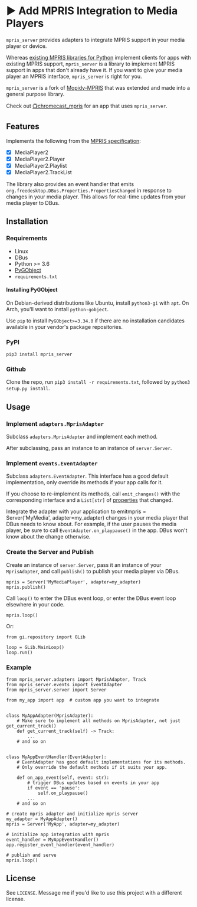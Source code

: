 # ▶️ Add MPRIS Integration to Media Players
`mpris_server` provides adapters to integrate MPRIS support in your media player or device.

Whereas [existing MPRIS libraries for Python](https://github.com/hugosenari/mpris2) implement clients for apps with existing MPRIS support, `mpris_server` is a library to implement MPRIS support in apps that don't already have it. If you want to give your media player an MPRIS interface, `mpris_server` is right for you.

`mpris_server` is a fork of [Mopidy-MPRIS](https://github.com/mopidy/mopidy-mpris) that was extended and made into a general purpose library.

Check out [📺chromecast_mpris](https://github.com/alexdelorenzo/chromecast_mpris) for an app that uses `mpris_server`.

## Features
Implements the following from the [MPRIS specification](https://specifications.freedesktop.org/mpris-spec/2.2/):
  * [x] MediaPlayer2
  * [x] MediaPlayer2.Player
  * [x] MediaPlayer2.Playlist
  * [x] MediaPlayer2.TrackList
  
The library also provides an event handler that emits `org.freedesktop.DBus.Properties.PropertiesChanged` in response to changes in your media player. This allows for real-time updates from your media player to DBus.

## Installation
### Requirements
 - Linux
 - DBus
 - Python >= 3.6
 - [PyGObject](https://pypi.org/project/PyGObject/)
 - `requirements.txt`
 
#### Installing PyGObject
On Debian-derived distributions like Ubuntu, install `python3-gi` with `apt`. On Arch, you'll want to install `python-gobject`.

Use `pip` to install `PyGObject>=3.34.0` if there are no installation candidates available in your vendor's package repositories.

### PyPI
`pip3 install mpris_server`

### Github
Clone the repo, run `pip3 install -r requirements.txt`, followed by `python3 setup.py install`. 

## Usage
### Implement `adapters.MprisAdapter`
Subclass `adapters.MprisAdapter` and implement each method.

After subclassing, pass an instance to an instance of `server.Server`.

### Implement `events.EventAdapter`
Subclass `adapters.EventAdapter`. This interface has a good default implementation, only override its methods if your app calls for it.

If you choose to re-implement its methods, call `emit_changes()` with the corresponding interface and a `List[str]` of [properties](https://specifications.freedesktop.org/mpris-spec/2.2/Player_Interface.html) that changed.

Integrate the adapter with your application to emitmpris = Server('MyMedia', adapter=my_adapter) changes in your media player that DBus needs to know about. For example, if the user pauses the media player, be sure to call `EventAdapter.on_playpause()` in the app. DBus won't know about the change otherwise.

### Create the Server and Publish
Create an instance of `server.Server`, pass it an instance of your `MprisAdapter`, and call `publish()` to publish your media player via DBus.

```python3
mpris = Server('MyMediaPlayer', adapter=my_adapter)
mpris.publish() 
```

Call `loop()` to enter the DBus event loop, or enter the DBus event loop elsewhere in your code. 
```python3
mpris.loop() 
```

Or: 
```python3
from gi.repository import GLib

loop = GLib.MainLoop()
loop.run()
```

### Example
```python3
from mpris_server.adapters import MprisAdapter, Track
from mpris_server.events import EventAdapter
from mpris_server.server import Server

from my_app import app  # custom app you want to integrate


class MyAppAdapter(MprisAdapter):
    # Make sure to implement all methods on MprisAdapter, not just get_current_track()
    def get_current_track(self) -> Track:
        ...
    # and so on


class MyAppEventHandler(EventAdapter):
    # EventAdapter has good default implementations for its methods.
    # Only override the default methods if it suits your app.
    
    def on_app_event(self, event: str):
        # trigger DBus updates based on events in your app
        if event == 'pause':
            self.on_playpause()
        ...
    # and so on

# create mpris adapter and initialize mpris server
my_adapter = MyAppAdapter()
mpris = Server('MyApp', adapter=my_adapter)

# initialize app integration with mpris
event_handler = MyAppEventHandler()
app.register_event_handler(event_handler)

# publish and serve
mpris.loop()
```

## License
See `LICENSE`. Message me if you'd like to use this project with a different license.
